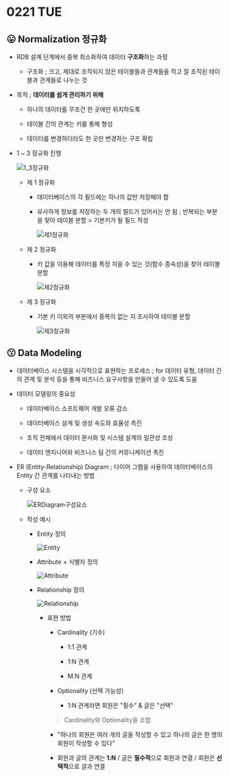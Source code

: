 # 0221 TUE

## 😛 Normalization 정규화

- RDB 설계 단계에서 중복 최소화하여 데이터 **구조화**하는 과정

  - 구조화 ; 크고, 제대로 조직되지 않은 테이블들과 관계들을 작고 잘 조직된 테이블과 관계들로 나누는 것

- 목적 ; **데이터를 쉽게 관리하기 위해**

  - 하나의 데이터를 무조건 한 곳에만 위치하도록

  - 테이블 간의 관계는 키를 통해 형성

  - 데이터를 변경하더라도 한 곳만 변경하는 구조 확립

- 1 ~ 3 정규화 진행

  ![1_3정규화](https://user-images.githubusercontent.com/121418205/220217235-ed3ce024-0152-4f0b-9b7e-5669a23b4fc2.jpg)

  - 제 1 정규화

    - 데이터베이스의 각 필드에는 하나의 값만 저장해야 함

    - 유사하게 정보를 저장하는 두 개의 필드가 있어서는 안 됨 ; 반복되는 부분을 찾아 테이블 분할 > 기본키가 될 필드 작성

      ![제1정규화](https://user-images.githubusercontent.com/121418205/220217367-d6f42318-2389-4950-a98d-d1ee7282d521.jpg)

  - 제 2 정규화

    - 키 값을 이용해 데이터를 특정 지을 수 있는 것(함수 종속성)을 찾아 테이블 분할

      ![제2정규화](https://user-images.githubusercontent.com/121418205/220217472-dd2c9d1f-1080-41bf-8100-2b0fdbd3f5ad.jpg)

  - 제 3 정규화

    - 기본 키 이외의 부분에서 중복이 없는 지 조사하여 테이블 분할

      ![제3정규화](https://user-images.githubusercontent.com/121418205/220217579-c2cfa8d2-9108-48f3-8a40-954971ce2e80.jpg)

## 😗 Data Modeling

- 데이터베이스 시스템을 시각적으로 표현하는 프로세스 ; for 데이터 유형, 데이터 간의 관계 및 분석 등을 통해 비즈니스 요구사항을 만들어 낼 수 있도록 도움

- 데이터 모델링의 중요성

  - 데이터베이스 소프트웨어 개발 오류 감소

  - 데이터베이스 설계 및 생성 속도와 효율성 촉진

  - 조직 전체에서 데이터 문서화 및 시스템 설계의 일관성 조성

  - 데이터 엔지니어와 비즈니스 팀 간의 커뮤니케이션 촉진
  
- ER (Entity-Relationship) Diagram ; 다이어 그램을 사용하여 데이터베이스의 Entity 간 관계를 나타내는 방법

  - 구성 요소

    ![ERDiagram구성요소](https://user-images.githubusercontent.com/121418205/220220621-ed0a03bc-c98f-4718-8b57-9689c50c9fa8.jpg)

  - 작성 예시

    - Entity 정의

      ![Entity](https://user-images.githubusercontent.com/121418205/220220850-79604358-38ed-4b02-b37d-8cbf9770c303.jpg)

    - Attribute + 식별자 정의

      ![Attribute](https://user-images.githubusercontent.com/121418205/220220836-4479fcf9-286f-4bdf-a83a-af1939b050bf.jpg)

    - Relationship 정의

      ![Relationship](https://user-images.githubusercontent.com/121418205/220220832-b95c81ed-0bac-42a0-b95c-00081178c1c1.jpg)
    
      - 표현 방법

        - Cardinality (기수)

          - 1:1 관계

          - 1:N 관계

          - M:N 관계

        - Optionality (선택 가능성)

          - 1:N 관계라면 회원은 "필수" & 글은 "선택"
        
        > Cardinality와 Optionality을 조합

          - "하나의 회원은 여러 개의 글을 작성할 수 있고 하나의 글은 한 명의 회원이 작성할 수 있다"

          - 회원과 글의 관계는 **1:N** / 글은 **필수적**으로 회원과 연결 / 회원은 **선택적**으로 글과 연결